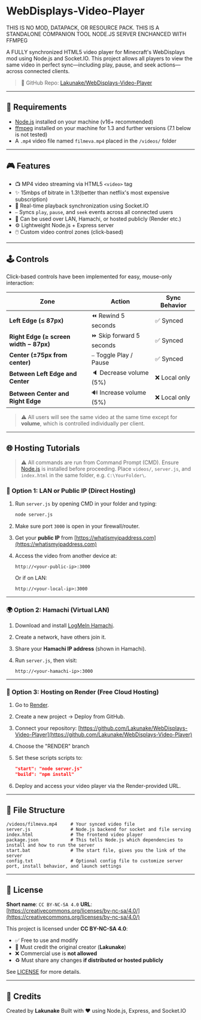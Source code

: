 # WebDisplays-Video-Player

THIS IS NO MOD, DATAPACK, OR RESOURCE PACK. THIS IS A STANDALONE COMPANION TOOL NODE.JS SERVER ENCHANCED WITH FFMPEG

A FULLY synchronized HTML5 video player for Minecraft's WebDisplays mod using Node.js and Socket.IO. This project allows all players to view the same video in perfect sync—including play, pause, and seek actions—across connected clients.

> 🔗 GitHub Repo: [Lakunake/WebDisplays-Video-Player](https://github.com/Lakunake/WebDisplays-Video-Player)

---

## 🚀 Requirements

* [Node.js](https://nodejs.org/) installed on your machine (v16+ recommended)
* [ffmpeg](https://ffmpeg.org/) installed on your machine for 1.3 and further versions (7.1 below is not tested)
* A `.mp4` video file named `filmeva.mp4` placed in the `/videos/` folder

---

## 🎮 Features

* 📺 MP4 video streaming via HTML5 `<video>` tag
* ✨ 15mbps of bitrate in 1.3!(better than netflix's most expensive subscription)
* 🔁 Real-time playback synchronization using Socket.IO
* ⎯️ Syncs `play`, `pause`, and `seek` events across all connected users
* 📡 Can be used over LAN, Hamachi, or hosted publicly (Render etc.)
* ⚙️ Lightweight Node.js + Express server
* 🖱️ Custom video control zones (click-based)

---

## 🕹️ Controls

Click-based controls have been implemented for easy, mouse-only interaction:

| Zone                                   | Action                   | Sync Behavior |
| -------------------------------------- | ------------------------ | ------------- |
| **Left Edge (≤ 87px)**                 | ⏪ Rewind 5 seconds       | ✅ Synced      |
| **Right Edge (≥ screen width − 87px)** | ⏩ Skip forward 5 seconds | ✅ Synced      |
| **Center (±75px from center)**         | ⎯️ Toggle Play / Pause   | ✅ Synced      |
| **Between Left Edge and Center**       | 🔈 Decrease volume (5%)  | ❌ Local only  |
| **Between Center and Right Edge**      | 🔊 Increase volume (5%)  | ❌ Local only  |

> ⚠️ All users will see the same video at the same time except for **volume**, which is controlled individually per client.

---

## 🌐 Hosting Tutorials

> ⚠️ All commands are run from Command Prompt (CMD).
> Ensure [Node.js](https://nodejs.org/) is installed before proceeding.
> Place `videos/`, `server.js`, and `index.html` in the same folder, e.g. `C:\YourFolder\`.

### 🔌 Option 1: LAN or Public IP (Direct Hosting)

1. Run `server.js` by opening CMD in your folder and typing:

   ```bash
   node server.js
   ```
2. Make sure port `3000` is open in your firewall/router.
3. Get your **public IP** from [https://whatismyipaddress.com](https://whatismyipaddress.com)
4. Access the video from another device at:

   ```
   http://<your-public-ip>:3000
   ```

   Or if on LAN:

   ```
   http://<your-local-ip>:3000
   ```

---

### 🌍 Option 2: Hamachi (Virtual LAN)

1. Download and install [LogMeIn Hamachi](https://vpn.net).
2. Create a network, have others join it.
3. Share your **Hamachi IP address** (shown in Hamachi).
4. Run `server.js`, then visit:

   ```
   http://<your-hamachi-ip>:3000
   ```

---

### 🚂 Option 3: Hosting on Render (Free Cloud Hosting)

1. Go to [Render](https://render.com).
2. Create a new project → Deploy from GitHub.
3. Connect your repository:
   [https://github.com/Lakunake/WebDisplays-Video-Player](https://github.com/Lakunake/WebDisplays-Video-Player)
4. Choose the "RENDER" branch
5. Set these scripts scripts to:

   ```json
   "start": "node server.js"
   "build": "npm install"
   ```
6. Deploy and access your video player via the Render-provided URL.

---

## 📁 File Structure

```
/videos/filmeva.mp4     # Your synced video file
server.js               # Node.js backend for socket and file serving
index.html              # The frontend video player
package.json            # This tells Node.js which dependencies to install and how to run the server
start.bat               # The start file, gives you the link of the server
config.txt              # Optional config file to customize server port, install behavior, and launch settings
```

---

## 📜 License

**Short name**: `CC BY-NC-SA 4.0`
**URL**: [https://creativecommons.org/licenses/by-nc-sa/4.0/](https://creativecommons.org/licenses/by-nc-sa/4.0/)

This project is licensed under **CC BY-NC-SA 4.0**:

* ✅ Free to use and modify
* 🔗 Must credit the original creator (**Lakunake**)
* ❌ Commercial use is **not allowed**
* ♻️ Must share any changes **if distributed or hosted publicly**

See [LICENSE](LICENSE) for more details.

---

## 🙏 Credits

Created by **Lakunake**
Built with ❤️ using Node.js, Express, and Socket.IO
